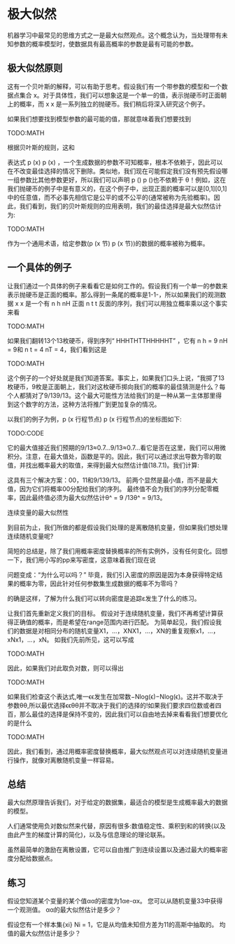 

<!--
 * @version:
 * @Author:  StevenJokes https://github.com/StevenJokes
 * @Date: 2020-07-25 17:45:41
 * @LastEditors:  StevenJokes https://github.com/StevenJokes
 * @LastEditTime: 2020-07-25 18:55:03
 * @Description:translate by machine half
 * @TODO::
 * @Reference:http://preview.d2l.ai/d2l-en/master/chapter_appendix-mathematics-for-deep-learning/maximum-likelihood.html
-->

# 极大似然

机器学习中最常见的思维方式之一是最大似然观点。这个概念认为，当处理带有未知参数的概率模型时，使数据具有最高概率的参数是最有可能的参数。

## 极大似然原则

这有一个贝叶斯的解释，可以有助于思考。假设我们有一个带参数的模型和一个数据点集合 x。对于具体性，我们可以想象这是一个单一的值，表示抛硬币时正面朝上的概率，而 x x 是一系列独立的抛硬币。我们稍后将深入研究这个例子。

如果我们想要找到模型参数的最可能的值，那就意味着我们想要找到

TODO:MATH

根据贝叶斯的规则，这和

表达式 p (x) p (x) ，一个生成数据的参数不可知概率，根本不依赖于，因此可以在不改变最佳选择的情况下删除。类似地，我们现在可能假定我们没有预先假设哪一组参数比其他参数更好，所以我们可以声明 p () p ()也不依赖于 θ！例如，这在我们抛硬币的例子中是有意义的，在这个例子中，出现正面的概率可以是[0,1][0,1]中的任意值，而不必事先相信它是公平的或不公平的(通常被称为先验概率)。因此，我们看到，我们的贝叶斯规则的应用表明，我们的最佳选择是最大似然估计为:

TODO:MATH

作为一个通用术语，给定参数(p (x 节) p (x 节))的数据的概率被称为概率。

## 一个具体的例子

让我们通过一个具体的例子来看看它是如何工作的。假设我们有一个单一的参数来表示抛硬币是正面的概率。那么得到一条尾的概率是1-1-，所以如果我们的观测数据 x x 是一个有 n h nH 正面 n t t 反面的序列，我们可以用独立概率乘以这个事实来看

TODO:MATH

如果我们翻转13个13枚硬币，得到序列“ HHHTHTTHHHHHT” ，它有 n h = 9 nH = 9和 n t = 4 nT = 4，我们看到这是

TODO:MATH

这个例子的一个好处就是我们知道答案。事实上，如果我们口头上说，“我掷了13枚硬币，9枚是正面朝上，我们对这枚硬币掷向我们的概率的最佳猜测是什么？每个人都猜对了9/139/13。这个最大可能性方法给我们的是一种从第一主体那里得到这个数字的方法，这种方法将推广到更加复杂的情况。

以我们的例子为例，p (x 行程节点) p (x 行程节点)的坐标图如下:

TODO:CODE

它的最大值接近我们预期的9/13≈0.7…9/13≈0.7…看它是否在这里，我们可以用微积分。注意，在最大值处，函数是平的。因此，我们可以通过求出导数为零的取值，并找出概率最大的取值，来得到最大似然估计值(18.7.1)。我们计算:

这具有三个解决方案：00，11和9/139/13。 前两个显然是最小值，而不是最大值，因为它们将概率00分配给我们的序列。 最终值不会为我们的序列分配零概率，因此最终值必须为最大似然估计θ^ = 9 /13θ^ = 9/13。

连续变量的最大似然性

到目前为止，我们所做的都是假设我们处理的是离散随机变量，但如果我们想处理连续随机变量呢?

简短的总结是，除了我们用概率密度替换概率的所有实例外，没有任何变化。回想一下，我们用小写的pp来写密度，这意味着我们现在说

问题变成：“为什么可以吗？” 毕竟，我们引入密度的原因是因为本身获得特定结果的概率为零，因此针对任何参数集生成数据的概率不为零吗？

的确是这样，了解为什么我们可以转向密度是追踪ε发生了什么的练习。

让我们首先重新定义我们的目标。 假设对于连续随机变量，我们不再希望计算获得正确值的概率，而是希望在range范围内进行匹配。 为简单起见，我们假设我们的数据是对相同分布的随机变量X1，...，XNX1，...，XN的重复观察x1，...，xNx1，...，xN。 如我们先前所见，这可以写成

TODO:MATH

因此，如果我们对此取负对数，则可以得出

TODO:MATH

如果我们检查这个表达式,唯一ϵϵ发生在加常数−Nlog(ϵ)−Nlog⁡(ϵ)。这并不取决于参数θθ,所以最优选择ϵϵθθ并不取决于我们的选择的!如果我们要求四位数或者四百，那么最佳的选择是保持不变的，因此我们可以自由地去掉来看看我们想要优化的是什么

TODO:MATH

因此，我们看到，通过用概率密度替换概率，最大似然观点可以对连续随机变量进行操作，就像对离散随机变量一样容易。


## 总结

最大似然原理告诉我们，对于给定的数据集，最适合的模型是生成概率最大的数据的模型。

人们通常使用负对数似然来代替，原因有很多:数值稳定性、乘积到和的转换(以及由此产生的梯度计算的简化)，以及与信息理论的理论联系。

虽然最简单的激励在离散设置，它可以自由推广到连续设置以及通过最大的概率密度分配给数据点。

## 练习

假设您知道某个变量的某个值αα的密度为1αe-αx。 您可以从随机变量33中获得一个观测值。 αα的最大似然估计是多少？

假设您有一个样本集{xi} Ni = 1，它是从均值未知但方差为11的高斯中抽取的。 均值的最大似然估计是多少？

